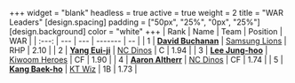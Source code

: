 +++
widget = "blank"
headless = true
active = true
weight = 2
title = "WAR Leaders"
[design.spacing]
padding = ["50px", "25%", "0px", "25%"]
[design.background]
color = "white"
+++
| Rank | Name | Team | Position | WAR |
| :---: | --- | --- | ------- | -- |
| 1 | [**David Buchanan**](/players/13683) | [Samsung Lions](/teams/SamsungLions) | RHP | 2.10 |
| 2 | [**Yang Eui-ji**](/players/215) | [NC Dinos](/teams/NCDinos) | C | 1.94 |
| 3 | [**Lee Jung-hoo**](/players/10673) | [Kiwoom Heroes](/teams/KiwoomHeroes) | CF | 1.90 |
| 4 | [**Aaron Altherr**](/players/13900) | [NC Dinos](/teams/NCDinos) | CF | 1.74 |
| 5 | [**Kang Baek-ho**](/players/11863) | [KT Wiz](/teams/KTWiz) | 1B | 1.73 |
